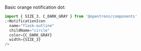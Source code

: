 Basic orange notification dot:

```js
import { SIZE_3, C_DARK_GRAY } from '@opentrons/components'
;<NotificationIcon
  name="flask-outline"
  childName="circle"
  color={C_DARK_GRAY}
  width={SIZE_3}
/>
```
